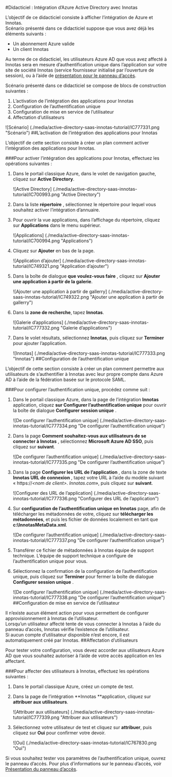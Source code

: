 <properties 
    pageTitle="Didacticiel : Intégration d’Azure Active Directory avec Innotas | Microsoft Azure"
    description="Découvrez comment utiliser Innotas avec Azure Active Directory pour activer l’authentification unique, la mise en service automatisé et bien plus encore !" 
    services="active-directory" 
    authors="jeevansd"  
    documentationCenter="na" 
    manager="femila"/>
<tags 
    ms.service="active-directory" 
    ms.devlang="na" 
    ms.topic="article" 
    ms.tgt_pltfrm="na" 
    ms.workload="identity" 
    ms.date="09/29/2016" 
    ms.author="jeedes" />

#<a name="tutorial-azure-active-directory-integration-with-innotas"></a>Didacticiel : Intégration d’Azure Active Directory avec Innotas
  
L’objectif de ce didacticiel consiste à afficher l’intégration de Azure et Innotas.  
Scénario présenté dans ce didacticiel suppose que vous avez déjà les éléments suivants :

-   Un abonnement Azure valide
-   Un client Innotas
  
Au terme de ce didacticiel, les utilisateurs Azure AD que vous avez affecté à Innotas sera en mesure d’authentification unique dans l’application sur votre site de société Innotas (service fournisseur initialisé par l’ouverture de session), ou à l’aide de [présentation pour le panneau d’accès](active-directory-saas-access-panel-introduction.md).
  
Scénario présenté dans ce didacticiel se compose de blocs de construction suivantes :

1.  L’activation de l’intégration des applications pour Innotas
2.  Configuration de l’authentification unique
3.  Configuration de mise en service de l’utilisateur
4.  Affectation d’utilisateurs

![Scénario] (./media/active-directory-saas-innotas-tutorial/IC777331.png "Scénario")
##<a name="enabling-the-application-integration-for-innotas"></a>L’activation de l’intégration des applications pour Innotas
  
L’objectif de cette section consiste à créer un plan comment activer l’intégration des applications pour Innotas.

###<a name="to-enable-the-application-integration-for-innotas-perform-the-following-steps"></a>Pour activer l’intégration des applications pour Innotas, effectuez les opérations suivantes :

1.  Dans le portail classique Azure, dans le volet de navigation gauche, cliquez sur **Active Directory**.

    ![Active Directory] (./media/active-directory-saas-innotas-tutorial/IC700993.png "Active Directory")

2.  Dans la liste **répertoire** , sélectionnez le répertoire pour lequel vous souhaitez activer l’intégration d’annuaire.

3.  Pour ouvrir la vue applications, dans l’affichage du répertoire, cliquez sur **Applications** dans le menu supérieur.

    ![Applications] (./media/active-directory-saas-innotas-tutorial/IC700994.png "Applications")

4.  Cliquez sur **Ajouter** en bas de la page.

    ![Application d’ajouter] (./media/active-directory-saas-innotas-tutorial/IC749321.png "Application d’ajouter")

5.  Dans la boîte de dialogue **que voulez-vous faire** , cliquez sur **Ajouter une application à partir de la galerie**.

    ![Ajouter une application à partir de gallerry] (./media/active-directory-saas-innotas-tutorial/IC749322.png "Ajouter une application à partir de gallerry")

6.  Dans la **zone de recherche**, tapez **Innotas**.

    ![Galerie d’applications] (./media/active-directory-saas-innotas-tutorial/IC777332.png "Galerie d’applications")

7.  Dans le volet résultats, sélectionnez **Innotas**, puis cliquez sur **Terminer** pour ajouter l’application.

    ![Innotas] (./media/active-directory-saas-innotas-tutorial/IC777333.png "Innotas")
##<a name="configuring-single-sign-on"></a>Configuration de l’authentification unique
  
L’objectif de cette section consiste à créer un plan comment permettre aux utilisateurs de s’authentifier à Innotas avec leur propre compte dans Azure AD à l’aide de la fédération basée sur le protocole SAML.

###<a name="to-configure-single-sign-on-perform-the-following-steps"></a>Pour configurer l’authentification unique, procédez comme suit :

1.  Dans le portail classique Azure, dans la page de l’intégration **Innotas** application, cliquez **sur Configurer l’authentification unique** pour ouvrir la boîte de dialogue **Configurer session unique** .

    ![De configurer l’authentification unique] (./media/active-directory-saas-innotas-tutorial/IC777334.png "De configurer l’authentification unique")

2.  Dans la page **Comment souhaitez-vous aux utilisateurs de se connecter à Innotas** , sélectionnez **Microsoft Azure AD SSO**, puis cliquez sur **suivant**.

    ![De configurer l’authentification unique] (./media/active-directory-saas-innotas-tutorial/IC777335.png "De configurer l’authentification unique")

3.  Dans la page **Configurer les URL de l’application** , dans la zone de texte **Innotas URL de connexion** , tapez votre URL à l’aide du modèle suivant « https://*\<nom de client\>. Innotas.com*», puis cliquez sur **suivant**.

    ![Configurer des URL de l’application] (./media/active-directory-saas-innotas-tutorial/IC777336.png "Configurer des URL de l’application")

4.  Sur **configuration de l’authentification unique en Innotas** page, afin de télécharger les métadonnées de votre, cliquez sur **télécharger les métadonnées**, et puis les fichier de données localement en tant que **c:\\InnotasMetaData.xml**.

    ![De configurer l’authentification unique] (./media/active-directory-saas-innotas-tutorial/IC777337.png "De configurer l’authentification unique")

5.  Transférer ce fichier de métadonnées à Innotas équipe de support technique. L’équipe de support technique a configure de l’authentification unique pour vous.

6.  Sélectionnez la confirmation de la configuration de l’authentification unique, puis cliquez sur **Terminer** pour fermer la boîte de dialogue **Configurer session unique** .

    ![De configurer l’authentification unique] (./media/active-directory-saas-innotas-tutorial/IC777338.png "De configurer l’authentification unique")
##<a name="configuring-user-provisioning"></a>Configuration de mise en service de l’utilisateur
  
Il n’existe aucun élément action pour vous permettent de configurer approvisionnement à Innotas de l’utilisateur.  
Lorsqu’un utilisateur affecté tente de vous connecter à Innotas à l’aide du panneau d’accès, Innotas vérifie l’existence de l’utilisateur.  
Si aucun compte d’utilisateur disponible n’est encore, il est automatiquement créé par Innotas.
##<a name="assigning-users"></a>Affectation d’utilisateurs
  
Pour tester votre configuration, vous devez accorder aux utilisateurs Azure AD que vous souhaitez autoriser à l’aide de votre accès application en les affectant.

###<a name="to-assign-users-to-innotas-perform-the-following-steps"></a>Pour affecter des utilisateurs à Innotas, effectuez les opérations suivantes :

1.  Dans le portail classique Azure, créez un compte de test.

2.  Dans la page de l’intégration **Innotas **application, cliquez sur **attribuer aux utilisateurs**.

    ![Attribuer aux utilisateurs] (./media/active-directory-saas-innotas-tutorial/IC777339.png "Attribuer aux utilisateurs")

3.  Sélectionnez votre utilisateur de test et cliquez sur **attribuer**, puis cliquez sur **Oui** pour confirmer votre devoir.

    ![Oui] (./media/active-directory-saas-innotas-tutorial/IC767830.png "Oui")
  
Si vous souhaitez tester vos paramètres de l’authentification unique, ouvrez le panneau d’accès. Pour plus d’informations sur le panneau d’accès, voir [Présentation du panneau d’accès](active-directory-saas-access-panel-introduction.md).